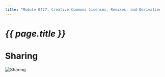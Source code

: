 ```yaml
---
title: "Module 0427: Creative Commons Licenses, Remixes, and Derivative"
---
```


# _{{ page.title }}_

# Sharing

![Sharing](https://live.staticflickr.com/4343/36111195234_a6db56c0a9_b.jpg '\"Ta-Oy boys share a book" by US Department of State is licensed under CC BY-SA 2.0.')
